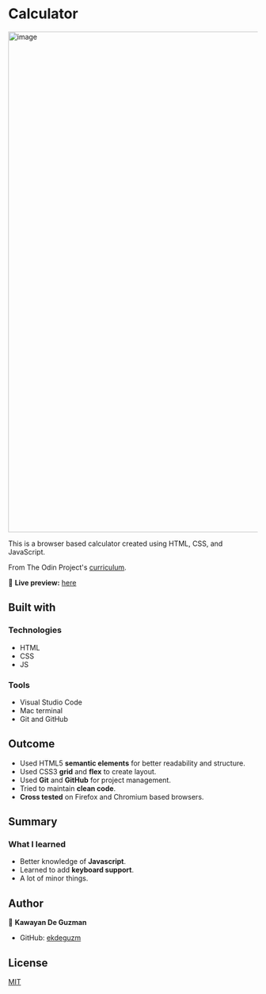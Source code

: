 # Calculator

<img width="1010" alt="image" src="https://user-images.githubusercontent.com/35510088/179314725-55af8d34-9e8a-4f02-8c91-63e29d9d180c.png">

This is a browser based calculator created using HTML, CSS, and JavaScript.

From The Odin Project's [curriculum](https://www.theodinproject.com/courses/foundations/lessons/calculator).

🔗 **Live preview:** [here](https://ekdeguzm.github.io/calculator/)

## Built with

### Technologies

* HTML
* CSS
* JS

### Tools

* Visual Studio Code
* Mac terminal
* Git and GitHub

## Outcome

* Used HTML5 **semantic elements** for better readability and structure.
* Used CSS3 **grid** and **flex** to create layout.
* Used **Git** and **GitHub** for project management.
* Tried to maintain **clean code**.
* **Cross tested** on Firefox and Chromium based browsers.

## Summary

### What I learned

* Better knowledge of **Javascript**.
* Learned to add **keyboard support**.
* A lot of minor things.

## Author

👤 **Kawayan De Guzman**
* GitHub: [ekdeguzm](https://github.com/ekdeguzm)

## License
[MIT](https://choosealicense.com/licenses/mit/)